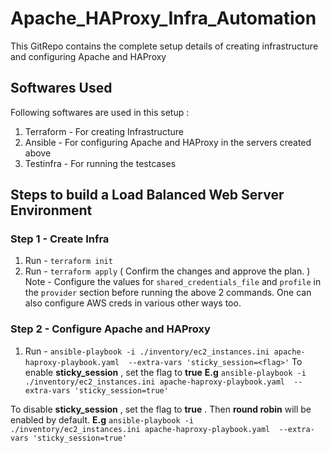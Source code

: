 # Apache_HAProxy_Infra_Automation
This GitRepo contains the complete setup details of creating infrastructure and configuring Apache and HAProxy

## Softwares Used  
Following softwares are used in this setup : 
1. Terraform - For creating Infrastructure
2. Ansible - For configuring Apache and HAProxy in the servers created above
3. Testinfra - For running the testcases

## Steps to build a Load Balanced Web Server Environment
### Step 1 - Create Infra
1. Run - `terraform init`
2. Run - `terraform apply` ( Confirm the changes and approve the plan. )
Note - Configure the values for `shared_credentials_file` and `profile` in the `provider` section before running the above 2 commands. One can also configure AWS creds in various other ways too. 

### Step 2 - Configure Apache and HAProxy
1. Run - `ansible-playbook -i ./inventory/ec2_instances.ini apache-haproxy-playbook.yaml  --extra-vars 'sticky_session=<flag>'`
To enable **sticky_session** , set the flag to **true**
**E.g** `ansible-playbook -i ./inventory/ec2_instances.ini apache-haproxy-playbook.yaml  --extra-vars 'sticky_session=true'`

To disable **sticky_session** , set the flag to **true** . Then **round robin** will be enabled by default. 
**E.g** `ansible-playbook -i ./inventory/ec2_instances.ini apache-haproxy-playbook.yaml  --extra-vars 'sticky_session=true'`
